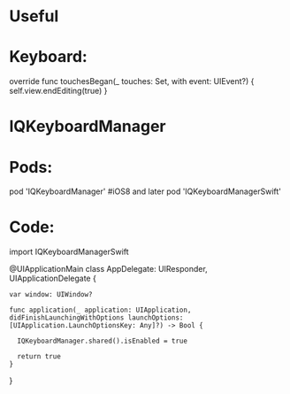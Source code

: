# Useful

# Keyboard:

override func touchesBegan(_ touches: Set<UITouch>, with event: UIEvent?) {
    self.view.endEditing(true)
}
  
  
# IQKeyboardManager

# Pods:
pod 'IQKeyboardManager' #iOS8 and later
pod 'IQKeyboardManagerSwift'

# Code:
import IQKeyboardManagerSwift

@UIApplicationMain
class AppDelegate: UIResponder, UIApplicationDelegate {

    var window: UIWindow?

    func application(_ application: UIApplication, didFinishLaunchingWithOptions launchOptions: [UIApplication.LaunchOptionsKey: Any]?) -> Bool {

      IQKeyboardManager.shared().isEnabled = true

      return true
    }
}
